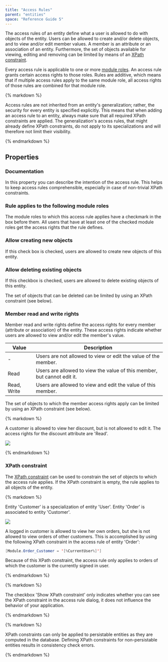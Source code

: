 ```yaml
---
title: "Access Rules"
parent: "entities"
space: "Reference Guide 5"
---
```



The access rules of an entity define what a user is allowed to do with objects of the entity. Users can be allowed to create and/or delete objects, and to view and/or edit member values. A member is an attribute or an association of an entity. Furthermore, the set of objects available for viewing, editing and removing can be limited by means of an [XPath constraint](xpath-constraints).

Every access rule is applicable to one or more [module roles](module-role). An access rule grants certain access rights to those roles. Rules are additive, which means that if multiple access rules apply to the same module role, all access rights of those rules are combined for that module role.

<div class="alert alert-warning">{% markdown %}

Access rules are not inherited from an entity's generalization; rather, the security for every entity is specified explicitly. This means that when adding an access rule to an entity, always make sure that all required XPath constraints are applied. The generalization's access rules, that might already define XPath constraints, do not apply to its specializations and will therefore not limit their visibility.

{% endmarkdown %}</div>

## Properties

### Documentation

In this property you can describe the intention of the access rule. This helps to keep access rules comprehensible, especially in case of non-trivial XPath constraints.

### Rule applies to the following module roles

The module roles to which this access rule applies have a checkmark in the box before them. All users that have at least one of the checked module roles get the access rights that the rule defines.

### Allow creating new objects

If this check box is checked, users are allowed to create new objects of this entity.

### Allow deleting existing objects

If this checkbox is checked, users are allowed to delete existing objects of this entity.

The set of objects that can be deleted can be limited by using an XPath constraint (see below).

### Member read and write rights

Member read and write rights define the access rights for every member (attribute or association) of the entity. These access rights indicate whether users are allowed to view and/or edit the member's value.

<table><thead><tr><th class="confluenceTh">Value</th><th class="confluenceTh">Description</th></tr></thead><tbody><tr><td class="confluenceTd">-</td><td class="confluenceTd">Users are not allowed to view or edit the value of the member.</td></tr><tr><td class="confluenceTd">Read</td><td class="confluenceTd">Users are allowed to view the value of this member, but cannot edit it.</td></tr><tr><td class="confluenceTd">Read, Write</td><td class="confluenceTd">Users are allowed to view and edit the value of this member.</td></tr></tbody></table>

The set of objects to which the member access rights apply can be limited by using an XPath constraint (see below).

<div class="alert alert-info">{% markdown %}

A customer is allowed to view her discount, but is not allowed to edit it. The access rights for the discount attribute are 'Read'.

![](attachments/819203/917534.png)

{% endmarkdown %}</div>

### XPath constraint

The [XPath constraint](xpath-constraints) can be used to constrain the set of objects to which the access rule applies. If the XPath constraint is empty, the rule applies to all objects of the entity.

<div class="alert alert-info">{% markdown %}

Entity 'Customer' is a specialization of entity 'User'. Entity 'Order' is associated to entity 'Customer'.

![](attachments/819203/917537.png)

A logged in customer is allowed to view her own orders, but she is not allowed to view orders of other customers. This is accomplished by using the following XPath constraint in the access rule of entity 'Order':

```java
[Module.Order_Customer = '[%CurrentUser%]']
```

Because of this XPath constraint, the access rule only applies to orders of which the customer is the currently signed in user.

{% endmarkdown %}</div><div class="alert alert-info">{% markdown %}

The checkbox 'Show XPath constraint' only indicates whether you can see the XPath constraint in the access rule dialog, it does not influence the behavior of your application.

{% endmarkdown %}</div><div class="alert alert-warning">{% markdown %}

XPath constraints can only be applied to persistable entities as they are computed in the database. Defining XPath constraints for non-persistable entities results in consistency check errors.

{% endmarkdown %}</div>
